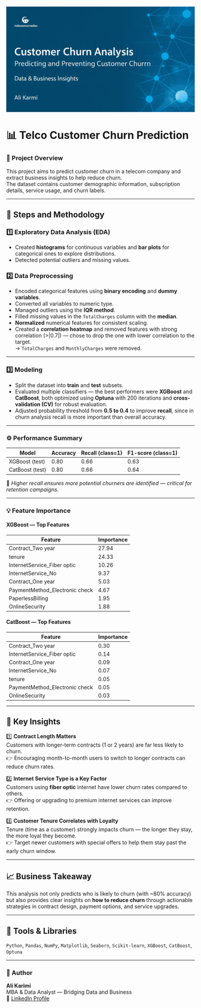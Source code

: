 ![Telco Churn Analysis](cover.jpg)

# 📊 Telco Customer Churn Prediction

### 🎯 Project Overview
This project aims to predict customer churn in a telecom company and extract business insights to help reduce churn.  
The dataset contains customer demographic information, subscription details, service usage, and churn labels.

---

## 🧩 Steps and Methodology

### 1️⃣ Exploratory Data Analysis (EDA)
- Created **histograms** for continuous variables and **bar plots** for categorical ones to explore distributions.  
- Detected potential outliers and missing values.  

### 2️⃣ Data Preprocessing
- Encoded categorical features using **binary encoding** and **dummy variables**.  
- Converted all variables to numeric type.  
- Managed outliers using the **IQR method**.  
- Filled missing values in the `TotalCharges` column with the **median**.  
- **Normalized** numerical features for consistent scaling.  
- Created a **correlation heatmap** and removed features with strong correlation (>|0.7|) — chose to drop the one with lower correlation to the target.  
  → `TotalCharges` and `MonthlyCharges` were removed.  

---

### 3️⃣ Modeling
- Split the dataset into **train** and **test** subsets.  
- Evaluated multiple classifiers — the best performers were **XGBoost** and **CatBoost**, both optimized using **Optuna** with 200 iterations and **cross-validation (CV)** for robust evaluation.  
- Adjusted probability threshold from **0.5 to 0.4** to improve **recall**, since in churn analysis recall is more important than overall accuracy.

---

### ⚙️ Performance Summary

| Model | Accuracy | Recall (class=1) | F1-score (class=1) |
|--------|-----------|------------------|---------------------|
| XGBoost (test) | 0.80 | 0.66 | 0.63 |
| CatBoost (test) | 0.80 | 0.66 | 0.64 |

📌 *Higher recall ensures more potential churners are identified — critical for retention campaigns.*

---

### 💡 Feature Importance

#### XGBoost — Top Features
| Feature | Importance |
|----------|-------------|
| Contract_Two year | 27.94 |
| tenure | 24.33 |
| InternetService_Fiber optic | 10.26 |
| InternetService_No | 9.37 |
| Contract_One year | 5.03 |
| PaymentMethod_Electronic check | 4.67 |
| PaperlessBilling | 1.95 |
| OnlineSecurity | 1.88 |

#### CatBoost — Top Features
| Feature | Importance |
|----------|-------------|
| Contract_Two year | 0.30 |
| InternetService_Fiber optic | 0.14 |
| Contract_One year | 0.09 |
| InternetService_No | 0.07 |
| tenure | 0.05 |
| PaymentMethod_Electronic check | 0.05 |
| OnlineSecurity | 0.03 |

---

## 🧠 Key Insights

1️⃣ **Contract Length Matters**  
   Customers with longer-term contracts (1 or 2 years) are far less likely to churn.  
   👉 Encouraging month-to-month users to switch to longer contracts can reduce churn rates.

2️⃣ **Internet Service Type is a Key Factor**  
   Customers using **fiber optic** internet have lower churn rates compared to others.  
   👉 Offering or upgrading to premium internet services can improve retention.

3️⃣ **Customer Tenure Correlates with Loyalty**  
   Tenure (time as a customer) strongly impacts churn — the longer they stay, the more loyal they become.  
   👉 Target newer customers with special offers to help them stay past the early churn window.

---

## 📈 Business Takeaway
This analysis not only predicts who is likely to churn (with ~80% accuracy)  
but also provides clear insights on **how to reduce churn** through actionable strategies in contract design, payment options, and service upgrades.

---

## 🧩 Tools & Libraries
`Python`, `Pandas`, `NumPy`, `Matplotlib`, `Seaborn`, `Scikit-learn`, `XGBoost`, `CatBoost`, `Optuna`

---

### 👤 Author
**Ali Karimi**  
MBA & Data Analyst — Bridging Data and Business  
🔗 [LinkedIn Profile](https://www.linkedin.com/in/ali-karimi-8474a3a3/)
